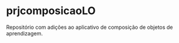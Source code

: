 prjcomposicaoLO
===============

Repositório com adições ao aplicativo de composição de objetos de aprendizagem.
